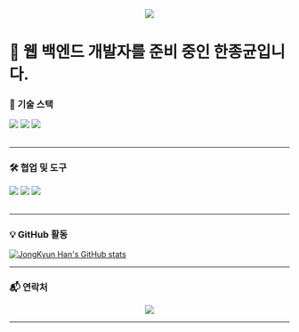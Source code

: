 <div align="center">
  <a href="https://github.com/HanJongKyun">
    <img src="https://capsule-render.vercel.app/api?type=waving&color=87CEEB&height=200&section=header&text=JongKyun%20GitHub!&fontSize=90" />
  </a>
</div>

# 👋 웹 백엔드 개발자를 준비 중인 한종균입니다.


### 🚀 기술 스택

<div align="left">
  <img src="https://img.shields.io/badge/Java-007396?style=for-the-badge&logo=java&logoColor=white">
  <img src="https://img.shields.io/badge/Spring_Boot-6DB33F?style=for-the-badge&logo=springboot&logoColor=white">
  <img src="https://img.shields.io/badge/MySQL-4479A1?style=for-the-badge&logo=mysql&logoColor=white">
</div>
<br>

---

### 🛠️ 협업 및 도구

<div align="left">
  <img src="https://img.shields.io/badge/Git-F05032?style=for-the-badge&logo=git&logoColor=white">
  <img src="https://img.shields.io/badge/GitHub-100000?style=for-the-badge&logo=github&logoColor=white">
  <img src="https://img.shields.io/badge/Notion-000000?style=for-the-badge&logo=notion&logoColor=white">
</div>

<br>

---

### 💡 GitHub 활동

[![JongKyun Han's GitHub stats](https://github-readme-stats.vercel.app/api?username=HanJongKyun&show_icons=true&theme=tokyonight)](https://github.com/HanJongKyun/github-readme-stats)

---

### 📬 연락처

<p align="center">
  <a href="mailto:hjk326333@gmail.com">
    <img src="https://img.shields.io/badge/Email-hjk326333@gmail.com-D14836?style=for-the-badge&logo=gmail&logoColor=white&case=lower">
  </a>
</p>

---